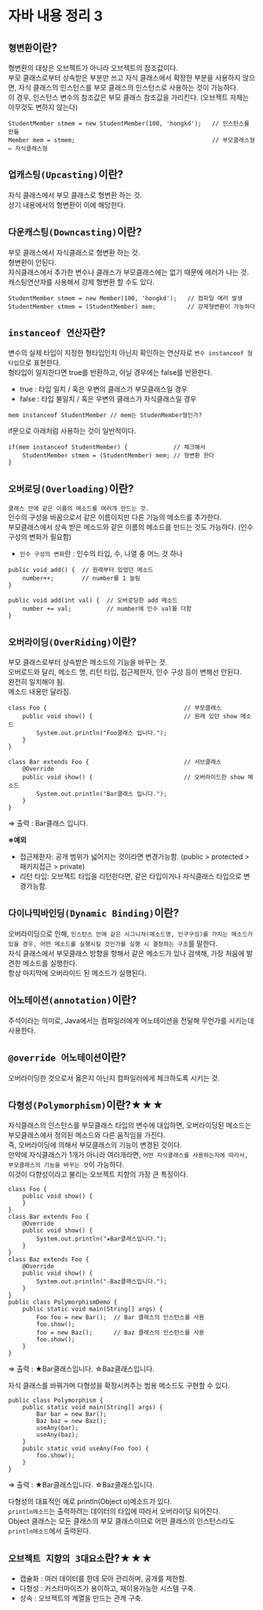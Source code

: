 # 자바 내용 정리 3


## `형변환`이란?  
형변환의 대상은 오브젝트가 아니라 오브젝트의 참조값이다.  
부모 클래스로부터 상속받은 부분만 쓰고 자식 클래스에서 확장한 부분을 사용하지 않으면, 자식 클래스의 인스턴스를 부모 클래스의 인스턴스로 사용하는 것이 가능하다.  
이 경우, 인스턴스 변수의 참조값은 부모 클래스 참조값을 가리킨다. (오브젝트 자체는 아무것도 변하지 않는다)

~~~
StudentMember stmem = new StudentMember(100, 'hongkd');   // 인스턴스를 만듦
Member mem = stmem;                                       // 부모클래스형 ← 자식클래스형
~~~

## `업캐스팅(Upcasting)`이란?  
자식 클래스에서 부모 클래스로 형변환 하는 것.  
상기 내용에서의 형변환이 이에 해당한다.  

## `다운캐스팅(Downcasting)`이란?  
부모 클래스에서 자식클래스로 형변환 하는 것.  
형변환이 안된다.  
자식클래스에서 추가한 변수나 클래스가 부모클래스에는 없기 때문에 에러가 나는 것.  
캐스팅연산자를 사용해서 강제 형변환 할 수도 있다.  

~~~
StudentMember stmem = new Member(100, 'hongkd');   // 컴파일 에러 발생
StudentMember stmem = (StudentMember) mem;         // 강제형변환이 가능하다
~~~

## `instanceof 연산자`란?
변수의 실제 타입이 지정한 형타입인지 아닌지 확인하는 연산자로 `변수 instanceof 형타입`으로 표현한다.  
형타입이 일치한다면 true를 반환하고, 아닐 경우에는 false를 반환한다.  
* true  : 타입 일치 / 혹은 우변의 클래스가 부모클래스일 경우
* false : 타입 불일치 / 혹은 우변의 클래스가 자식클래스일 경우

~~~
mem instanceof StudentMember // mem는 StudenMember형인가?
~~~

if문으로 아래처럼 사용하는 것이 일반적이다.
~~~
if(mem instanceof StudentMember) {             // 체크해서
	StudentMember stmem = (StudentMember) mem; // 형변환 한다
}
~~~


## `오버로딩(Overloading)`이란?
`클래스 안에 같은 이름의 메소드를 여러개 만드는 것.`  
인수의 구성을 바꿈으로서 같은 이름이지만 다른 기능의 메소드를 추가한다.  
부모클래스에서 상속 받은 메소드와 같은 이름의 메소드를 만드는 것도 가능하다. (인수 구성의 변화가 필요함)  
* `인수 구성의 변화`란 : 인수의 타입, 수, 나열 중 어느 것 하나

~~~
public void add() {  // 원래부터 있었던 메소드
	number++;        // number를 1 늘림
}

public void add(int val) {  // 오버로딩한 add 메소드
	number += val;          // number에 인수 val를 더함
}
~~~

## `오버라이딩(OverRiding)`이란?
부모 클래스로부터 상속받은 메소드의 기능을 바꾸는 것.  
오버로드와 달리, 메소드 명, 리턴 타입, 접근제한자, 인수 구성 등이 변해선 안된다.  
완전히 일치해야 됨.  
메소드 내용만 달라짐.  

~~~
class Foo {                                       // 부모클래스
	public void show() {                          // 원래 있던 show 메소드
		System.out.println("Foo클래스 입니다.");
	}
}

class Bar extends Foo {                           // 서브클래스
	@Override
	public void show() {                          // 오버라이드한 show 메소드
		System.out.println("Bar클래스 입니다.");
	}
}
~~~

⇒ 출력 : Bar클래스 입니다.

**※예외**
* 접근제한자: 공개 범위가 넓어지는 것이라면 변경가능함. (public > protected > 패키지접근 > private)
* 리턴 타입: 오브젝트 타입을 리턴한다면, 같은 타입이거나 자식클래스 타입으로 변경가능함.


## `다이나믹바인딩(Dynamic Binding)`이란?
오버라이딩으로 인해, `인스턴스 안에 같은 시그니쳐(메소드명, 인구구성)를 가지는 메소드가 있을 경우, 어떤 메소드를 실행시킬 것인가를 실행 시 결정하는 구조`를 말한다.  
자식 클래스에서 부모클래스 방향을 향해서 같은 메소드가 있나 검색해, 가장 처음에 발견한 메소드를 실행한다.  
항상 마지막에 오버라이드 된 메소드가 실행된다.  


## `어노테이션(annotation)`이란?
주석이라는 의미로, Java에서는 컴파일러에게 어노테이션을 전달해 무언가를 시키는데 사용한다.  


## `@override 어노테이션`이란?
오버라이딩한 것으로서 옳은지 아닌지 컴파일러에게 체크하도록 시키는 것.  


## `다형성(Polymorphism)`이란?★★★
자식클래스의 인스턴스를 부모클래스 타입의 변수에 대입하면, 오버라이딩된 메소드는 부모클래스에서 정의된 메소드와 다른 움직임을 가진다.  
즉, 오버라이딩에 의해서 부모클래스의 기능이 변경된 것이다.  
만약에 자식클래스가 1개가 아니라 여러개라면, `어떤 자식클래스를 사용하는지에 따라서, 부모클래스의 기능을 바꾸는 것`이 가능하다.  
이것이 다향성이라고 불리는 오브젝트 지향의 가장 큰 특징이다.  

~~~
class Foo {
	public void show() {
	}
}
class Bar extends Foo {
	@Override
	public void show() {
		System.out.println("★Bar클래스입니다.");
	}
}
class Baz extends Foo {
	@Override
	public void show() {
		System.out.println("☆Baz클래스입니다.");
	}
}
public class PolymorphismDemo {
	public static void main(String[] args) {
		Foo foo = new Bar();  // Bar 클래스의 인스턴스를 사용
		foo.show();
		foo = new Baz();      // Baz 클래스의 인스턴스를 사용
		foo.show();
	}
}
~~~

⇒ 출력 : ★Bar클래스입니다.
          ☆Baz클래스입니다.

자식 클래스를 바꿔가며 다형성을 확장시켜주는 범용 메소드도 구현할 수 있다.
~~~
public class Polymorphism {
	public static void main(String[] args) {
		Bar bar = new Bar();
		Baz baz = new Baz();
		useAny(bar);
		useAny(baz);
	}
	pubilc static void useAny(Foo foo) {
		foo.show();
	}
}
~~~

⇒ 출력 : ★Bar클래스입니다.
          ☆Baz클래스입니다.

다형성의 대표적인 예로 println(Object o)메소드가 있다.  
`println메소드`는 출력하려는 데이터의 타입에 따라서 오버라이딩 되어진다.  
Object 클래스는 모든 클래스의 부모 클래스이므로 어떤 클래스의 인스턴스라도 `println메소드`에서 출력된다.  


## `오브젝트 지향의 3대요소`란?★★★
* 캡슐화 : 여러 데이터를 한데 모아 관리하며, 공개를 제한함.
* 다형성 : 커스터마이즈가 용이하고, 재이용가능한 시스템 구축.
* 상속 : 오브젝트의 계열을 만드는 관계 구축.
